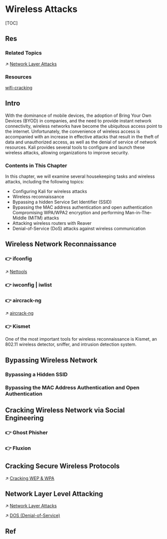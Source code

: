 # Wireless Attacks

[TOC]



## Res
### Related Topics
↗ [Network Layer Attacks](../../../../Network%20Security/Network%20Treats%20&%20Attacks/Network%20Layer%20Attacks/Network%20Layer%20Attacks.md)

### Resources
[wifi-cracking](https://github.com/brannondorsey/wifi-cracking) 



## Intro
With the dominance of mobile devices, the adoption of Bring Your Own Devices (BYOD) in companies, and the need to provide instant network connectivity, wireless networks have become the ubiquitous access point to the internet. Unfortunately, the convenience of wireless access is accompanied with an increase in effective attacks that result in the theft of data and unauthorized access, as well as the denial of service of network resources. Kali provides several tools to configure and launch these wireless attacks, allowing organizations to improve security.

### Contents in This Chapter
In this chapter, we will examine several housekeeping tasks and wireless attacks, including the following topics:
- Configuring Kali for wireless attacks  
- Wireless reconnaissance  
- Bypassing a hidden Service Set Identifier (SSID)  
- Bypassing the MAC address authentication and open authentication Compromising WPA/WPA2 encryption and performing Man-in-The- Middle (MiTM) attacks  
- Attacking wireless routers with Reaver  
- Denial-of-Service (DoS) attacks against wireless communication



## Wireless Network Reconnaissance
### 👉 ifconfig
↗ [Nettools](../../../../../🔑%20CS_Core/🥷🏼%20Operating%20System%20(Tech)/Linux%20(Derived%20From%20UNIX%20Family)/🪓%20Free%20Software/Network%20Management/Nettools/Nettools.md)


### 👉 iwconfig | iwlist


### 👉 aircrack-ng
↗ [aircrack-ng](../../../../☠️%20Kill%20Chain/🤔%20Pen-testing%20Tools/Delivery%20Tools/aircrack-ng/aircrack-ng.md)


### 👉 Kismet
One of the most important tools for wireless reconnaissance is Kismet, an 802.11 wireless detector, sniffer, and intrusion detection system.



## Bypassing Wireless Network
### Bypassing a Hidden SSID


### Bypassing the MAC Address Authentication and Open Authentication



## Cracking Wireless Network via Social Engineering
### 👉 Ghost Phisher



### 👉 Fluxion



## Cracking Secure Wireless Protocols
↗ [Cracking WEP & WPA](Cracking%20WEP%20&%20WPA.md)



## Network Layer Level Attacking
↗ [Network Layer Attacks](../../../../Network%20Security/Network%20Treats%20&%20Attacks/Network%20Layer%20Attacks/Network%20Layer%20Attacks.md)

↗ [DOS (Denial-of-Service)](../../../../Network%20Security/Network%20Treats%20&%20Attacks/Network%20Layer%20Attacks/DOS%20(Denial-of-Service)/DOS%20(Denial-of-Service).md)



## Ref


